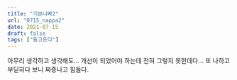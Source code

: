 ```yaml
---
title: "기분나빠2"
url: "0715_nappa2"
date: 2021-07-15
draft: false
tags: ["돌고돈다"]
---
```

아무리 생각하고 생각해도... 개선이 되었어야 하는데 전혀 그렇지 못한데다... 또 나하고 부딛히다 보니 짜증나고 힘들다.

